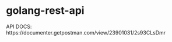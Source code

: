 # golang-rest-api

<p>API DOCS: <a>https://documenter.getpostman.com/view/23901031/2s93CLsDmr</a></p>